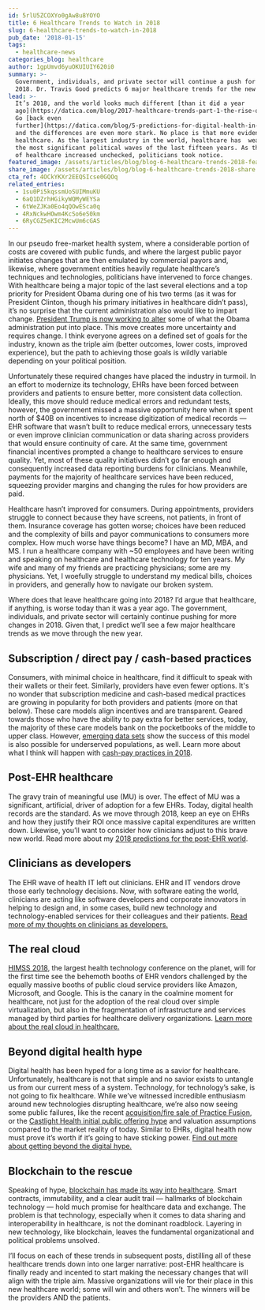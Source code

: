 ```yaml
---
id: 5rlU5ZCOXYo0gAw8u8YOYO
title: 6 Healthcare Trends to Watch in 2018
slug: 6-healthcare-trends-to-watch-in-2018
pub_date: '2018-01-15'
tags:
  - healthcare-news
categories_blog: healthcare
author: 1gpUmvd6yuOKUIUIY620i0
summary: >-
  Government, individuals, and private sector will continue a push for change in
  2018. Dr. Travis Good predicts 6 major healthcare trends for the new year.
lead: >-
  It’s 2018, and the world looks much different [than it did a year
  ago](https://datica.com/blog/2017-healthcare-trends-part-1-the-rise-of-patient-as-consumer/).
  Go [back even
  further](https://datica.com/blog/5-predictions-for-digital-health-in-2016/)
  and the differences are even more stark. No place is that more evident than in
  healthcare. As the largest industry in the world, healthcare has  weathered
  the most significant political waves of the last fifteen years. As the costs
  of healthcare increased unchecked, politicians took notice.
featured_image: /assets/articles/blog/blog-6-healthcare-trends-2018-featured.jpg
share_image: /assets/articles/blog/blog-6-healthcare-trends-2018-share.jpg
cta_ref: 4OCkYKXr2EEQSIcse0GQOq
related_entries:
  - 1su0Pi5kqssmUoSUIMmuKU
  - 6aQ1DZrhHGikyWQMyWEYSa
  - 6tWeZJKa0Eo4qQOwESca0q
  - 4RxNckwHOwm4KcSo6eS0km
  - 6RyCGZ5eKIC2McwUm6cGAS
---
```


In our pseudo free-market health system, where a considerable portion of costs are covered with public funds, and where the largest public payor initiates changes that are then emulated by commercial payors and, likewise, where government entities heavily regulate healthcare’s techniques and technologies, politicians have intervened to force changes. With healthcare being a major topic of the last several elections and a top priority for President Obama during one of his two terms (as it was for President Clinton, though his primary initiatives in healthcare didn’t pass), it’s no surprise that the current administration also would like to impart change. [President Trump is now working to alter](https://datica.com/blog/2017-healthcare-trends-part-two-trump-and-putting-the-genie-back-in-the-bottle/) some of what the Obama administration put into place. This move creates more uncertainty and requires change. I think everyone agrees on a defined set of goals for the industry, known as the triple aim (better outcomes, lower costs, improved experience), but the path to achieving those goals is wildly variable depending on your political position.

Unfortunately these required changes have placed the industry in turmoil. In an effort to modernize its technology, EHRs have been forced between providers and patients to ensure better, more consistent data collection. Ideally, this move should reduce medical errors and redundant tests, however, the government missed a massive opportunity here when it spent north of $40B on incentives to increase digitization of medical records — EHR software that wasn’t built to reduce medical errors, unnecessary tests or even improve clinician communication or data sharing across providers that would ensure continuity of care. At the same time, government financial incentives prompted a change to healthcare services to ensure quality. Yet, most of these quality initiatives didn’t go far enough and consequently increased data reporting burdens for clinicians. Meanwhile, payments for the majority of healthcare services have been reduced, squeezing provider margins and changing the rules for how providers are paid.
 
Healthcare hasn’t improved for consumers. During appointments, providers struggle to connect because they have screens, not patients, in front of them. Insurance coverage has gotten worse; choices have been reduced and the complexity of bills and payor communications to consumers more complex. How much worse have things become? I have an MD, MBA, and MS. I run a healthcare company with ~50 employees and have been writing and speaking on healthcare and healthcare technology for ten years. My wife and many of my friends are practicing physicians; some are my physicians. Yet, I woefully struggle to understand my medical bills, choices in providers, and generally how to navigate our broken system. 

Where does that leave healthcare going into 2018? I’d argue that healthcare, if anything, is worse today than it was a year ago. The government, individuals, and private sector will certainly continue pushing for more changes in 2018. Given that, I predict we’ll see a few major healthcare trends as we move through the new year.

## Subscription / direct pay / cash-based practices 

Consumers, with minimal choice in healthcare, find it difficult to speak with their wallets or their feet. Similarly, providers have even fewer options. It's no wonder that subscription medicine and cash-based medical practices are growing in popularity for both providers and patients (more on that below). These care models align incentives and are transparent. Geared towards those who have the ability to pay extra for better services, today, the majority of these care models bank on the pocketbooks of the middle to upper class. However, [emerging data sets](https://www.heritage.org/health-care-reform/report/direct-primary-care-innovative-alternative-conventional-health-insurance) show the success of this model is also possible for underserved populations, as well. Learn more about what I think will happen with [cash-pay practices in 2018](https://datica.com/blog/2018-trends-cash-pay-practices-will-grow/).
  
## Post-EHR healthcare 

The gravy train of meaningful use (MU) is over. The effect of MU was a significant, artificial, driver of adoption for a few EHRs. Today, digital health records are the standard. As we move through 2018, keep an eye on EHRs and how they justify their ROI once massive capital expenditures are written down. Likewise, you’ll want to consider how clinicians adjust to this brave new world. Read more about my [2018 predictions for the post-EHR world](https://datica.com/blog/2018-trends-6-predictions-post-ehr-world/).

## Clinicians as developers

The EHR wave of health IT left out clinicians. EHR and IT vendors drove those early technology decisions. Now, with software eating the world, clinicians are acting like software developers and corporate innovators in helping to design and, in some cases, build new technology and technology-enabled services for their colleagues and their patients. [Read more of my thoughts on clinicians as developers.](https://datica.com/blog/2018-healthcare-trends-part-4-clinicians-as-developers/)

## The real cloud

[HIMSS 2018](http://www.himssconference.org/), the largest health technology conference on the planet, will for the first time see the behemoth booths of EHR vendors challenged by the equally massive booths of public cloud service providers like Amazon, Microsoft, and Google. This is the canary in the coalmine moment for healthcare, not just for the adoption of the real cloud over simple virtualization, but also in the fragmentation of infrastructure and services managed by third parties for healthcare delivery organizations. [Learn more about the real cloud in healthcare.](https://datica.com/blog/2018-trends-pt-5-real-cloud-comes-to-healthcare/)

## Beyond digital health hype

Digital health has been hyped for a long time as a savior for healthcare. Unfortunately, healthcare is not that simple and no savior exists to untangle us from our current mess of a system. Technology, for technology’s sake, is not going to fix healthcare. While we’ve witnessed incredible enthusiasm around new technologies disrupting healthcare, we’re also now seeing some public failures, like the recent [acquisition/fire sale of Practice Fusion](http://www.healthcareitnews.com/news/allscripts-buys-practice-fusion-100-million), or the [Castlight Health initial public offering hype](https://www.usatoday.com/story/money/markets/2014/03/14/castlight-health-ipo/6411725/) and valuation assumptions compared to the market reality of today. Similar to EHRs, digital health now must prove it’s worth if it’s going to have sticking power. [Find out more about getting beyond the digital hype.](https://datica.com/blog/2018-healthcare-trends-6-beyond-digital-health-hype/)

## Blockchain to the rescue 

Speaking of hype, [blockchain has made its way into healthcare](https://www.forbes.com/sites/bernardmarr/2017/11/29/this-is-why-blockchains-will-transform-healthcare/#2560e48f1ebe). Smart contracts, immutability, and a clear audit trail — hallmarks of blockchain technology — hold much promise for healthcare data and exchange. The problem is that technology, especially when it comes to data sharing and interoperability in healthcare, is not the dominant roadblock. Layering in new technology, like blockchain, leaves the fundamental organizational and political problems unsolved.

I’ll focus on each of these trends in subsequent posts, distilling all of these healthcare trends down into one larger narrative: post-EHR healthcare is finally ready and incented to start making the necessary changes that will align with the triple aim. Massive organizations will vie for their place in this new healthcare world; some will win and others won’t. The winners will be the providers AND the patients.

  